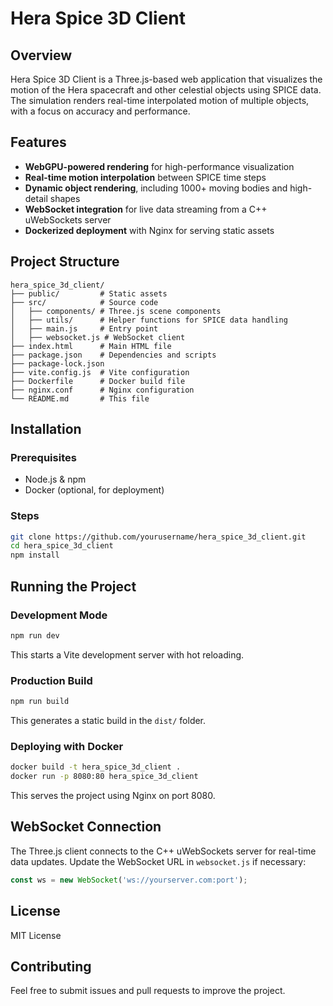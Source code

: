 # Hera Spice 3D Client

## Overview
Hera Spice 3D Client is a Three.js-based web application that visualizes the motion of the Hera spacecraft and other celestial objects using SPICE data. The simulation renders real-time interpolated motion of multiple objects, with a focus on accuracy and performance.

## Features
- **WebGPU-powered rendering** for high-performance visualization
- **Real-time motion interpolation** between SPICE time steps
- **Dynamic object rendering**, including 1000+ moving bodies and high-detail shapes
- **WebSocket integration** for live data streaming from a C++ uWebSockets server
- **Dockerized deployment** with Nginx for serving static assets

## Project Structure
```
hera_spice_3d_client/
├── public/         # Static assets
├── src/            # Source code
│   ├── components/ # Three.js scene components
│   ├── utils/      # Helper functions for SPICE data handling
│   ├── main.js     # Entry point
│   ├── websocket.js # WebSocket client
├── index.html      # Main HTML file
├── package.json    # Dependencies and scripts
├── package-lock.json
├── vite.config.js  # Vite configuration
├── Dockerfile      # Docker build file
├── nginx.conf      # Nginx configuration
└── README.md       # This file
```

## Installation
### Prerequisites
- Node.js & npm
- Docker (optional, for deployment)

### Steps
```sh
git clone https://github.com/yourusername/hera_spice_3d_client.git
cd hera_spice_3d_client
npm install
```

## Running the Project
### Development Mode
```sh
npm run dev
```
This starts a Vite development server with hot reloading.

### Production Build
```sh
npm run build
```
This generates a static build in the `dist/` folder.

### Deploying with Docker
```sh
docker build -t hera_spice_3d_client .
docker run -p 8080:80 hera_spice_3d_client
```
This serves the project using Nginx on port 8080.

## WebSocket Connection
The Three.js client connects to the C++ uWebSockets server for real-time data updates. Update the WebSocket URL in `websocket.js` if necessary:
```js
const ws = new WebSocket('ws://yourserver.com:port');
```

## License
MIT License

## Contributing
Feel free to submit issues and pull requests to improve the project.

